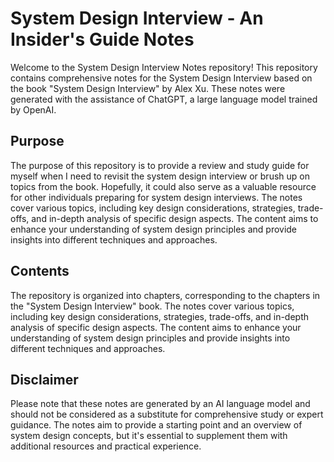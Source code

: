 # System Design Interview - An Insider's Guide Notes

Welcome to the System Design Interview Notes repository! This repository contains comprehensive notes for the System Design Interview based on the book "System Design Interview" by Alex Xu. These notes were generated with the assistance of ChatGPT, a large language model trained by OpenAI.

## Purpose

The purpose of this repository is to provide a review and study guide for myself when I need to revisit the system design interview or brush up on topics from the book. Hopefully, it could also serve as a valuable resource for other individuals preparing for system design interviews. The notes cover various topics, including key design considerations, strategies, trade-offs, and in-depth analysis of specific design aspects. The content aims to enhance your understanding of system design principles and provide insights into different techniques and approaches.

## Contents

The repository is organized into chapters, corresponding to the chapters in the "System Design Interview" book. The notes cover various topics, including key design considerations, strategies, trade-offs, and in-depth analysis of specific design aspects. The content aims to enhance your understanding of system design principles and provide insights into different techniques and approaches.

## Disclaimer

Please note that these notes are generated by an AI language model and should not be considered as a substitute for comprehensive study or expert guidance. The notes aim to provide a starting point and an overview of system design concepts, but it's essential to supplement them with additional resources and practical experience.
